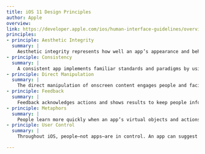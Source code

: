 ```yaml
---
title: iOS 11 Design Principles
author: Apple
overview:
link: https://developer.apple.com/ios/human-interface-guidelines/overview/themes/#//apple_ref/doc/uid/TP40006556-CH4-SW1
principles:
- principle: Aesthetic Integrity
  summary: |
    Aesthetic integrity represents how well an app’s appearance and behavior integrate with its function. For example, an app that helps people perform a serious task can keep them focused by using subtle, unobtrusive graphics, standard controls, and predictable behaviors. On the other hand, an immersive app, such as a game, can deliver a captivating appearance that promises fun and excitement, while encouraging discovery.
- principle: Consistency
  summary: |
    A consistent app implements familiar standards and paradigms by using system-provided interface elements, well-known icons, standard text styles, and uniform terminology. The app incorporates features and behaviors in ways people expect.
- principle: Direct Manipulation
  summary: |
    The direct manipulation of onscreen content engages people and facilitates understanding. Users experience direct manipulation when they rotate the device or use gestures to affect onscreen content. Through direct manipulation, they can see the immediate, visible results of their actions.
- principle: Feedback
  summary: |
    Feedback acknowledges actions and shows results to keep people informed. The built-in iOS apps provide perceptible feedback in response to every user action. Interactive elements are highlighted briefly when tapped, progress indicators communicate the status of long-running operations, and animation and sound help clarify the results of actions.
- principle: Metaphors
  summary: |
    People learn more quickly when an app’s virtual objects and actions are metaphors for familiar experiences—whether rooted in the real or digital world. Metaphors work well in iOS because people physically interact with the screen. They move views out of the way to expose content beneath. They drag and swipe content. They toggle switches, move sliders, and scroll through picker values. They even flick through pages of books and magazines.
- principle: User Control
  summary: |
    Throughout iOS, people—not apps—are in control. An app can suggest a course of action or warn about dangerous consequences, but it’s usually a mistake for the app to take over the decision-making. The best apps find the correct balance between enabling users and avoiding unwanted outcomes. An app can make people feel like they’re in control by keeping interactive elements familiar and predictable, confirming destructive actions, and making it easy to cancel operations, even when they’re already underway.

---
```

